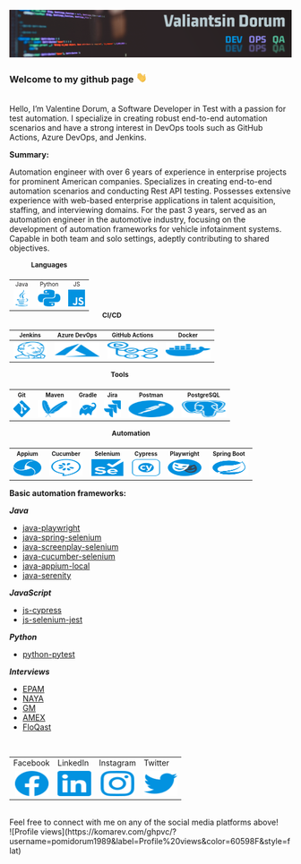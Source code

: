 ![Header](images/qa-in-devops.png)

### Welcome to my github page <img src="images/hand.gif" width="20px">

<br/>
Hello, I’m Valentine Dorum, a Software Developer in Test with a passion for test automation. I specialize in creating
robust end-to-end automation scenarios and have a strong interest in DevOps tools such as GitHub Actions, Azure DevOps,
and Jenkins.

**Summary:**

Automation engineer with over 6 years of experience in enterprise projects for prominent American companies.
Specializes in creating end-to-end automation scenarios and conducting Rest API testing.
Possesses extensive experience with web-based enterprise applications in talent acquisition, staffing, and interviewing
domains.
For the past 3 years, served as an automation engineer in the automotive industry, focusing on the development of
automation
frameworks for vehicle infotainment systems. Capable in both team and solo settings, adeptly contributing to shared
objectives.

<table style="text-align: center; margin: 0 auto;">
  <caption style="font-size: 12px; font-weight: bold; padding-bottom: 10px;">Languages</caption>
  <tr>
    <td style="font-size: 10px;">Java</td>
    <td style="font-size: 10px;">Python</td>
    <td style="font-size: 10px;">JS</td>
  </tr>
  <tr>
    <td style="text-align: center;">
      <picture>
        <source media="(prefers-color-scheme: dark)" srcset="images/dark/java_dark.svg">
        <source media="(prefers-color-scheme: light)" srcset="images/light/java_light.svg">
        <img height="30" src="images/light/java_light.svg" alt="java" width="30" title="java_icon">
      </picture>
    </td>
    <td style="text-align: center;">
      <picture>
        <source media="(prefers-color-scheme: dark)" srcset="images/dark/python_dark.svg">
        <source media="(prefers-color-scheme: light)" srcset="images/light/python_light.svg">
        <img height="30" src="images/light/python_light.svg" alt="python" width="40" title="python_icon">
      </picture>
    </td>
    <td style="text-align: center;">
      <picture>
        <source media="(prefers-color-scheme: dark)" srcset="images/dark/javascript_dark.svg">
        <source media="(prefers-color-scheme: light)" srcset="images/light/javascript_light.svg">
        <img height="30" src="images/light/javascript_light.svg" alt="javascript" width="30" title="javascript_icon">
      </picture>
    </td>
  </tr>
</table>

<table style="text-align: center; margin: 0 auto;">
  <caption style="font-size: 12px; font-weight: bold; padding-bottom: 10px;">CI/CD</caption>
  <thead>
    <tr>
      <th style="font-size: 10px;">Jenkins</th>
      <th style="font-size: 10px;">Azure DevOps</th>
      <th style="font-size: 10px;">GitHub Actions</th>
      <th style="font-size: 10px;">Docker</th>
    </tr>
  </thead>
  <tbody>
    <tr>
      <td style="text-align: center;">
        <picture>
          <source media="(prefers-color-scheme: dark)" srcset="images/dark/jenkins_dark.svg">
          <source media="(prefers-color-scheme: light)" srcset="images/light/jenkins_light.svg">
          <img height="30" src="images/light/jenkins_light.svg" alt="jenkins" width="60" title="jenkins_icon">
        </picture>
      </td>
    <td style="text-align: center;">
      <picture>
        <source media="(prefers-color-scheme: dark)" srcset="images/dark/microsoft_azure_dark.svg">
        <source media="(prefers-color-scheme: light)" srcset="images/light/microsoft_azure_light.svg">
        <img height="30" src="images/light/microsoft_azure_light.svg" alt="microsoft_azure" width="80" title="microsoft_azure_icon">
      </picture>
    </td>
    <td style="text-align: center;">
      <picture>
        <source media="(prefers-color-scheme: dark)" srcset="images/dark/github_actions_dark.svg">
        <source media="(prefers-color-scheme: light)" srcset="images/light/github_actions_light.svg">
        <img height="30" src="images/light/github_actions_light.svg" alt="github_actions" width="90" title="github_actions_icon">
      </picture>
    </td>
      <td style="text-align: center;">
        <picture>
          <source media="(prefers-color-scheme: dark)" srcset="images/dark/docker_dark.svg">
          <source media="(prefers-color-scheme: light)" srcset="images/light/docker_light.svg">
          <img height="30" src="images/light/docker_light.svg" alt="docker" width="80" title="docker_icon">
        </picture>
      </td>
    </tr>
  </tbody>
</table>

<table>
  <caption style="font-size: 12px; font-weight: bold; padding-bottom: 10px;">Tools</caption>
<tr>
      <th style="font-size: 10px;">Git</th>
      <th style="font-size: 10px;">Maven</th>
      <th style="font-size: 10px;">Gradle</th>
      <th style="font-size: 10px;">Jira</th>
      <th style="font-size: 10px;">Postman</th>
      <th style="font-size: 10px;">PostgreSQL</th>
</tr>
    <td style="text-align: center;">
      <picture>
        <source media="(prefers-color-scheme: dark)" srcset="images/dark/git_dark.svg">
        <source media="(prefers-color-scheme: light)" srcset="images/light/git_light.svg">
        <img height="30" src="images/light/git_light.svg" alt="git" width="30" title="git_icon">
      </picture>
    </td>
      <td style="text-align: center;">
        <picture>
          <source media="(prefers-color-scheme: dark)" srcset="images/dark/apache_maven_dark.svg">
          <source media="(prefers-color-scheme: light)" srcset="images/light/apache_maven_light.svg">
          <img height="30" src="images/light/apache_maven_light.svg" alt="apache_maven" width="60" title="apache_maven_icon">
        </picture>
      </td>
      <td style="text-align: center;">
        <picture>
          <source media="(prefers-color-scheme: dark)" srcset="images/dark/gradle_dark.svg">
          <source media="(prefers-color-scheme: light)" srcset="images/light/gradle_light.svg">
          <img height="30" src="images/light/gradle_light.svg" alt="gradle" width="30" title="gradle_icon">
        </picture>
      </td>
      <td style="text-align: center;">
        <picture>
          <source media="(prefers-color-scheme: dark)" srcset="images/dark/jira_dark.svg">
          <source media="(prefers-color-scheme: light)" srcset="images/light/jira_light.svg">
          <img height="30" src="images/light/jira_light.svg" alt="jira" width="30" title="jira_icon">
        </picture>
      </td>
      <td style="text-align: center;">
        <picture>
          <source media="(prefers-color-scheme: dark)" srcset="images/dark/postman_dark.svg">
          <source media="(prefers-color-scheme: light)" srcset="images/light/postman_light.svg">
          <img height="30" src="images/light/postman_light.svg" alt="postman" width="80" title="postman_icon">
        </picture>
      </td>
      <td style="text-align: center;">
        <picture>
          <source media="(prefers-color-scheme: dark)" srcset="images/dark/postgresql_dark.svg">
          <source media="(prefers-color-scheme: light)" srcset="images/light/postgresql_light.svg">
          <img height="30" src="images/light/postgresql_light.svg" alt="postgresql" width="80" title="postgresql_icon">
        </picture>
      </td>
</table>

<table>
  <caption style="font-size: 12px; font-weight: bold; padding-bottom: 10px;">Automation</caption>
<tr>
      <th style="font-size: 10px;">Appium</th>
      <th style="font-size: 10px;">Cucumber</th>
      <th style="font-size: 10px;">Selenium</th>
      <th style="font-size: 10px;">Cypress</th>
      <th style="font-size: 10px;">Playwright</th>
       <th style="font-size: 10px;">Spring Boot</th>
</tr>
    <td style="text-align: center;">
      <picture>
        <source media="(prefers-color-scheme: dark)" srcset="images/dark/appium_dark.svg">
        <source media="(prefers-color-scheme: light)" srcset="images/light/appium_light.svg">
        <img height="30" src="images/light/appium_light.svg" alt="appium" width="50" title="appium_icon">
      </picture>
    </td>
      <td style="text-align: center;">
        <picture>
          <source media="(prefers-color-scheme: dark)" srcset="images/dark/cucumber_dark.svg">
          <source media="(prefers-color-scheme: light)" srcset="images/light/cucumber_light.svg">
          <img height="30" src="images/light/cucumber_light.svg" alt="cucumber" width="60" title="cucumber_icon">
        </picture>
      </td>
      <td style="text-align: center;">
        <picture>
          <source media="(prefers-color-scheme: dark)" srcset="images/dark/selenium_dark.svg">
          <source media="(prefers-color-scheme: light)" srcset="images/light/selenium_light.svg">
          <img height="30" src="images/light/selenium_light.svg" alt="selenium" width="60" title="selenium_icon">
        </picture>
      </td>
      <td style="text-align: center;">
        <picture>
          <source media="(prefers-color-scheme: dark)" srcset="images/dark/cypress_dark.svg">
          <source media="(prefers-color-scheme: light)" srcset="images/light/cypress_light.svg">
          <img height="30" src="images/light/cypress_light.svg" alt="gradle" width="50" title="cypress_icon">
        </picture>
      </td>
      <td style="text-align: center;">
        <picture>
          <source media="(prefers-color-scheme: dark)" srcset="images/dark/playwright_dark.svg">
          <source media="(prefers-color-scheme: light)" srcset="images/light/playwright_light.svg">
          <img height="30" src="images/light/playwright_light.svg" alt="gradle" width="60" title="playwright_icon">
        </picture>
      </td>
      <td style="text-align: center;">
        <picture>
          <source media="(prefers-color-scheme: dark)" srcset="images/dark/spring-boot_dark.svg">
          <source media="(prefers-color-scheme: light)" srcset="images/light/spring-boot_light.svg">
          <img height="30" src="images/light/spring-boot_light.svg" alt="gradle" width="70" title="spring_boot_icon">
        </picture>
      </td>
</table>

**Basic automation frameworks:**

***Java***

- [java-playwright](https://github.com/Pomidorum1989/java-playwright)
- [java-spring-selenium](https://github.com/Pomidorum1989/java-spring-selenium)
- [java-screenplay-selenium](https://github.com/Pomidorum1989/java-selenium-screenplay)
- [java-cucumber-selenium](https://github.com/Pomidorum1989/java-selenium-cucumber)
- [java-appium-local](https://github.com/pomidorum1989/java-appium-local)
- [java-serenity](https://github.com/pomidorum1989/java-serenity)

***JavaScript***

- [js-cypress](https://github.com/Pomidorum1989/js-cypress-qa-playground-test)
- [js-selenium-jest](https://github.com/Pomidorum1989/js-selenium-jest)

***Python***

- [python-pytest](https://github.com/Pomidorum1989/python-pytest-selenium)

***Interviews***

- [EPAM](https://github.com/Pomidorum1989/js-epam-task)
- [NAYA](https://github.com/Pomidorum1989/java-naya-task)
- [GM](https://github.com/Pomidorum1989/java-gm-task)
- [AMEX](https://github.com/Pomidorum1989/java-amex-interview)
- [FloQast](https://github.com/Pomidorum1989/js-interview-tasks)

<br/>
<table>
  <tr>
    <td>Facebook</td>
    <td>LinkedIn</td>
    <td>Instagram</td>
    <td>Twitter</td>
  </tr>
  <tr>
    <td style="text-align: center;"><a href="https://facebook.com/pomidorum" title="Facebook">
      <picture>
        <source media="(prefers-color-scheme: dark)" srcset="images/dark/facebook_dark.svg">
        <source media="(prefers-color-scheme: light)" srcset="images/light/facebook_light.svg">
        <img height="45" src="images/light/facebook_light.svg" alt="Valentine Dorum | Facebook" width="60" title="facebook_icon">
      </picture>
    </a></td>
    <td style="text-align: center;"><a href="https://www.linkedin.com/in/pomidorum/" title="LinkedIn">
      <picture>
        <source media="(prefers-color-scheme: dark)" srcset="images/dark/linkedin_dark.svg">
        <source media="(prefers-color-scheme: light)" srcset="images/light/linkedin_light.svg">
        <img height="45" src="images/light/linkedin_light.svg" alt="Valentine Dorum | LinkedIn" width="60" title="linkedin_icon">
      </picture>
    </a></td>
    <td style="text-align: center;"><a href="https://www.instagram.com/pomidorum/" title="Instagram">
      <picture>
        <source media="(prefers-color-scheme: dark)" srcset="images/dark/instagram_dark.svg">
        <source media="(prefers-color-scheme: light)" srcset="images/light/instagram_light.svg">
        <img height="45" src="images/light/instagram_light.svg" alt="Valentine Dorum | Instagram" width="60" title="instagram_icon">
      </picture>
    </a></td>
    <td style="text-align: center;"><a href="https://twitter.com/pomidorum" title="Twitter">
      <picture>
        <source media="(prefers-color-scheme: dark)" srcset="images/dark/twitter_dark.svg">
        <source media="(prefers-color-scheme: light)" srcset="images/light/twitter_light.svg">
        <img height="45" src="images/light/twitter_light.svg" alt="Valentine Dorum | Twitter" width="60" title="twitter_icon">
      </picture>
    </a></td>
  </tr>
</table>
<br/>
Feel free to connect with me on any of the social media platforms above!
<br/>
![Profile views](https://komarev.com/ghpvc/?username=pomidorum1989&label=Profile%20views&color=60598F&style=flat)
